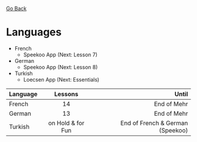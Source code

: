 [Go Back](https://github.com/arm-on/plan/blob/main/README.md)

# Languages

- French
    - Speekoo App (Next: Lesson 7)
- German
    - Speekoo App (Next: Lesson 8)
- Turkish
    - Loecsen App (Next: Essentials)

| Language   |      Lessons      |  Until |
|----------|:-------------:|------:|
| French |  14 | End of Mehr |
| German | 13 | End of Mehr |
| Turkish | on Hold & for Fun | End of French & German (Speekoo) |